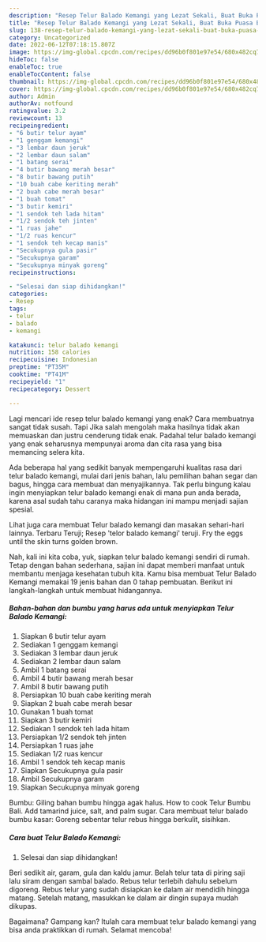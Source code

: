 ```yaml
---
description: "Resep Telur Balado Kemangi yang Lezat Sekali, Buat Buka Puasa Bisa Manjain Lidah"
title: "Resep Telur Balado Kemangi yang Lezat Sekali, Buat Buka Puasa Bisa Manjain Lidah"
slug: 138-resep-telur-balado-kemangi-yang-lezat-sekali-buat-buka-puasa-bisa-manjain-lidah
category: Uncategorized
date: 2022-06-12T07:18:15.807Z
image: https://img-global.cpcdn.com/recipes/dd96b0f801e97e54/680x482cq70/telur-balado-kemangi-foto-resep-utama.jpg
hideToc: false
enableToc: true
enableTocContent: false
thumbnail: https://img-global.cpcdn.com/recipes/dd96b0f801e97e54/680x482cq70/telur-balado-kemangi-foto-resep-utama.jpg
cover: https://img-global.cpcdn.com/recipes/dd96b0f801e97e54/680x482cq70/telur-balado-kemangi-foto-resep-utama.jpg
author: Admin
authorAv: notfound
ratingvalue: 3.2
reviewcount: 13
recipeingredient:
- "6 butir telur ayam"
- "1 genggam kemangi"
- "3 lembar daun jeruk"
- "2 lembar daun salam"
- "1 batang serai"
- "4 butir bawang merah besar"
- "8 butir bawang putih"
- "10 buah cabe keriting merah"
- "2 buah cabe merah besar"
- "1 buah tomat"
- "3 butir kemiri"
- "1 sendok teh lada hitam"
- "1/2 sendok teh jinten"
- "1 ruas jahe"
- "1/2 ruas kencur"
- "1 sendok teh kecap manis"
- "Secukupnya gula pasir"
- "Secukupnya garam"
- "Secukupnya minyak goreng"
recipeinstructions:

- "Selesai dan siap dihidangkan!"
categories:
- Resep
tags:
- telur
- balado
- kemangi

katakunci: telur balado kemangi 
nutrition: 158 calories
recipecuisine: Indonesian
preptime: "PT35M"
cooktime: "PT41M"
recipeyield: "1"
recipecategory: Dessert

---
```



Lagi mencari ide resep telur balado kemangi yang enak? Cara membuatnya sangat tidak susah. Tapi Jika salah mengolah maka hasilnya tidak akan memuaskan dan justru cenderung tidak enak. Padahal telur balado kemangi yang enak seharusnya mempunyai aroma dan cita rasa yang bisa memancing selera kita.


Ada beberapa hal yang sedikit banyak mempengaruhi kualitas rasa dari telur balado kemangi, mulai dari jenis bahan, lalu pemilihan bahan segar dan bagus, hingga cara membuat dan menyajikannya. Tak perlu bingung kalau ingin menyiapkan telur balado kemangi enak di mana pun anda berada, karena asal sudah tahu caranya maka hidangan ini mampu menjadi sajian spesial.

Lihat juga cara membuat Telur balado kemangi dan masakan sehari-hari lainnya. Terbaru Teruji; Resep &#39;telor balado kemangi&#39; teruji. Fry the eggs until the skin turns golden brown.


Nah, kali ini kita coba, yuk, siapkan telur balado kemangi sendiri di rumah. Tetap dengan bahan sederhana, sajian ini dapat memberi manfaat untuk membantu menjaga kesehatan tubuh kita. Kamu bisa membuat Telur Balado Kemangi memakai 19 jenis bahan dan 0 tahap pembuatan. Berikut ini langkah-langkah untuk membuat hidangannya.

<!--inarticleads1-->

##### Bahan-bahan dan bumbu yang harus ada untuk menyiapkan Telur Balado Kemangi:

1. Siapkan 6 butir telur ayam
1. Sediakan 1 genggam kemangi
1. Sediakan 3 lembar daun jeruk
1. Sediakan 2 lembar daun salam
1. Ambil 1 batang serai
1. Ambil 4 butir bawang merah besar
1. Ambil 8 butir bawang putih
1. Persiapkan 10 buah cabe keriting merah
1. Siapkan 2 buah cabe merah besar
1. Gunakan 1 buah tomat
1. Siapkan 3 butir kemiri
1. Sediakan 1 sendok teh lada hitam
1. Persiapkan 1/2 sendok teh jinten
1. Persiapkan 1 ruas jahe
1. Sediakan 1/2 ruas kencur
1. Ambil 1 sendok teh kecap manis
1. Siapkan Secukupnya gula pasir
1. Ambil Secukupnya garam
1. Siapkan Secukupnya minyak goreng


Bumbu: Giling bahan bumbu hingga agak halus. How to cook Telur Bumbu Bali. Add tamarind juice, salt, and palm sugar. Cara membuat telur balado bumbu kasar: Goreng sebentar telur rebus hingga berkulit, sisihkan. 

<!--inarticleads2-->

##### Cara buat Telur Balado Kemangi:


1. Selesai dan siap dihidangkan!

Beri sedikit air, garam, gula dan kaldu jamur. Belah telur tata di piring saji lalu siram dengan sambal balado. Rebus telur terlebih dahulu sebelum digoreng. Rebus telur yang sudah disiapkan ke dalam air mendidih hingga matang. Setelah matang, masukkan ke dalam air dingin supaya mudah dikupas. 

Bagaimana? Gampang kan? Itulah cara membuat telur balado kemangi yang bisa anda praktikkan di rumah. Selamat mencoba!
